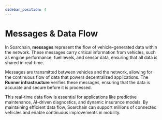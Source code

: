 ```yaml
---
sidebar_position: 4
---
```


# Messages & Data Flow

In Soarchain, **messages** represent the flow of vehicle-generated data within the network. These messages carry critical information from vehicles, such as engine performance, fuel levels, and sensor data, ensuring that all data is shared in real-time.

Messages are transmitted between vehicles and the network, allowing for the continuous flow of data that powers decentralized applications. The **Runner infrastructure** verifies these messages, ensuring that the data is accurate and secure before it is processed.

This real-time data flow is essential for applications like predictive maintenance, AI-driven diagnostics, and dynamic insurance models. By maintaining efficient data flow, Soarchain can support millions of connected vehicles and enable continuous improvements in mobility.

